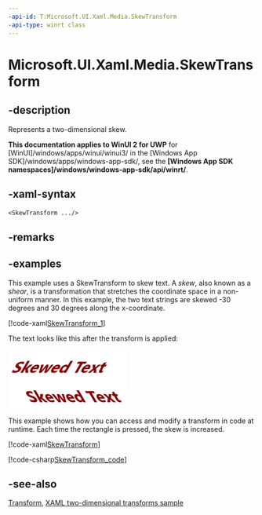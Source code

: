 ```yaml
---
-api-id: T:Microsoft.UI.Xaml.Media.SkewTransform
-api-type: winrt class
---
```


<!-- Class syntax.
public class SkewTransform : Windows.UI.Xaml.Media.Transform, Windows.UI.Xaml.Media.ISkewTransform
-->

# Microsoft.UI.Xaml.Media.SkewTransform

## -description
Represents a two-dimensional skew.

**This documentation applies to WinUI 2 for UWP** for [WinUI]/windows/apps/winui/winui3/ in the [Windows App SDK]/windows/apps/windows-app-sdk/, see the **[Windows App SDK namespaces]/windows/windows-app-sdk/api/winrt/**.

## -xaml-syntax
```xaml
<SkewTransform .../>
```


## -remarks

## -examples
This example uses a SkewTransform to skew text. A *skew*, also known as a *shear*, is a transformation that stretches the coordinate space in a non-uniform manner. In this example, the two text strings are skewed -30 degrees and 30 degrees along the x-coordinate.

[!code-xaml[SkewTransform_1](../microsoft.ui.xaml/code/transforms/csharp/Skew_Transform_1.xaml#SnippetSkewTransform_1)]

The text looks like this after the transform is applied:

![Text with a skew transform applied](images/skewed_text.png)

This example shows how you can access and modify a transform in code at runtime. Each time the rectangle is pressed, the skew is increased.

[!code-xaml[SkewTransform](../microsoft.ui.xaml/code/transforms/csharp/Skew_Transform.xaml#SnippetSkewTransform)]

[!code-csharp[SkewTransform_code](../microsoft.ui.xaml/code/transforms/csharp/Skew_Transform.xaml.cs#SnippetSkewTransform_code)]


## -see-also
[Transform](transform.md), [XAML two-dimensional transforms sample](https://github.com/microsoftarchive/msdn-code-gallery-microsoft/tree/master/Official%20Windows%20Platform%20Sample/Windows%208.1%20Store%20app%20samples/99866-Windows%208.1%20Store%20app%20samples/XAML%20two-dimensional%20transforms%20sample)
